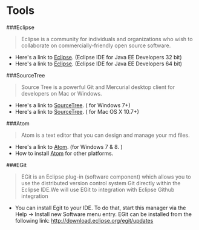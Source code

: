 # Tools
###Eclipse
> Eclipse is a community for individuals and organizations who wish to collaborate on commercially-friendly open source software.
* Here's a link to [Eclipse](https://www.eclipse.org/downloads/download.php?file=/technology/epp/downloads/release/luna/SR1a/eclipse-jee-luna-SR1a-win32.zip&mirror_id=1163). (Eclipse IDE for Java EE Developers 32 bit)
* Here's a link to [Eclipse](https://www.eclipse.org/downloads/download.php?file=/technology/epp/downloads/release/luna/SR1a/eclipse-java-luna-SR1a-win32-x86_64.zip&mirror_id=1163). (Eclipse IDE for Java EE Developers 64 bit)

###SourceTree

> Source Tree is a powerful Git and Mercurial desktop client for developers on Mac or Windows.
* Here's a link to [SourceTree](http://sourcetreeapp.com/download/). ( for Windows 7+)
* Here's a link to [SourceTree](http://sourcetreeapp.com/download/). ( for Mac OS X 10.7+)


###Atom
> Atom is a text editor that you can design and manage your md files.
* Here's a link to [Atom](http://sourcetreeapp.com/download/). (for Windows 7 & 8. )
* How to install [Atom](https://github.com/atom/atom/blob/master/README.md#building) for other platforms.

###EGit
> EGit is an Eclipse plug-in (software component) which allows you to use the distributed version control system Git directly within the Eclipse IDE.We will use EGit to integration with Eclipse Github integration

* You can install Egit to your IDE. To do that, start this manager via the Help → Install new Software menu entry. EGit can be installed from the following link:
http://download.eclipse.org/egit/updates
